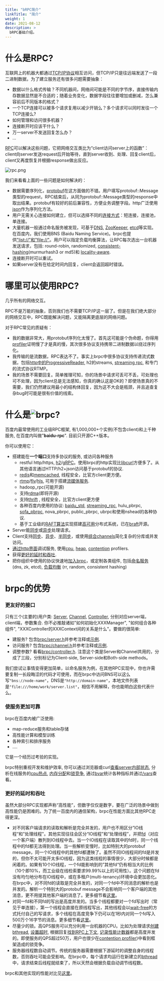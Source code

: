 ```yaml
---
title: "bRPC简介"
linkTitle: "简介"
weight: 1
date: 2021-08-12
description: >
  bRPC基础介绍。
---
```


# 什么是RPC?

互联网上的机器大都通过[TCP/IP协议](http://en.wikipedia.org/wiki/Internet_protocol_suite)相互访问，但TCP/IP只是往远端发送了一段二进制数据，为了建立服务还有很多问题需要抽象：

- 数据以什么格式传输？不同机器间，网络间可能是不同的字节序，直接传输内存数据显然是不合适的；随着业务变化，数据字段往往要增加或删减，怎么兼容前后不同版本的格式？
- 一个TCP连接可以被多个请求复用以减少开销么？多个请求可以同时发往一个TCP连接么?
- 如何管理和访问很多机器？
- 连接断开时应该干什么？
- 万一server不发送回复怎么办？
- ...

[RPC](http://en.wikipedia.org/wiki/Remote_procedure_call)可以解决这些问题，它把网络交互类比为“client访问server上的函数”：client向server发送request后开始等待，直到server收到、处理、回复client后，client又再度恢复并根据response做出反应。

![rpc.png](/images/docs/rpc.png)

我们来看看上面的一些问题是如何解决的：

- 数据需要序列化，[protobuf](https://github.com/google/protobuf)在这方面做的不错。用户填写protobuf::Message类型的request，RPC结束后，从同为protobuf::Message类型的response中取出结果。protobuf有较好的前后兼容性，方便业务调整字段。http广泛使用[json](http://www.json.org/)作为序列化方法。
- 用户无需关心连接如何建立，但可以选择不同的[连接方式](client.md#连接方式)：短连接，连接池，单连接。
- 大量机器一般通过命名服务被发现，可基于[DNS](https://en.wikipedia.org/wiki/Domain_Name_System), [ZooKeeper](https://zookeeper.apache.org/), [etcd](https://github.com/coreos/etcd)等实现。在百度内，我们使用BNS (Baidu Naming Service)。brpc也提供["list://"和"file://"](client.md#命名服务)。用户可以指定负载均衡算法，让RPC每次选出一台机器发送请求，包括: round-robin, randomized, [consistent-hashing](consistent_hashing.md)(murmurhash3 or md5)和 [locality-aware](lalb.md).
- 连接断开时可以重试。
- 如果server没有在给定时间内回复，client会返回超时错误。

# 哪里可以使用RPC?

几乎所有的网络交互。

RPC不是万能的抽象，否则我们也不需要TCP/IP这一层了。但是在我们绝大部分的网络交互中，RPC既能解决问题，又能隔离更底层的网络问题。

对于RPC常见的质疑有：

- 我的数据非常大，用protobuf序列化太慢了。首先这可能是个伪命题，你得用[profiler](cpu_profiler.md)证明慢了才是真的慢，其次很多协议支持携带二进制数据以绕过序列化。
- 我传输的是流数据，RPC表达不了。事实上brpc中很多协议支持传递流式数据，包括[http中的ProgressiveReader](http_client.md#持续下载), h2的streams, [streaming rpc](streaming_rpc.md), 和专门的流式协议RTMP。
- 我的场景不需要回复。简单推理可知，你的场景中请求可丢可不丢，可处理也可不处理，因为client总是无法感知，你真的确认这是OK的？即使场景真的不需要，我们仍然建议用最小的结构体回复，因为这不大会是瓶颈，并且追查复杂bug时可能是很有价值的线索。

# 什么是![brpc](/images/docs/logo.png)?

百度内最常使用的工业级RPC框架, 有1,000,000+个实例(不包含client)和上千种服务, 在百度内叫做"**baidu-rpc**". 目前只开源C++版本。

你可以使用它：

* 搭建能在**一个端口**支持多协议的服务, 或访问各种服务
  * restful http/https, [h2](https://http2.github.io/http2-spec)/[gRPC](https://grpc.io)。使用brpc的http实现比[libcurl](https://curl.haxx.se/libcurl/)方便多了。从其他语言通过HTTP/h2+json访问基于protobuf的协议.
  * [redis](redis_client.md)和[memcached](memcache_client.md), 线程安全，比官方client更方便。
  * [rtmp](https://github.com/brpc/brpc/blob/master/src/brpc/rtmp.h)/[flv](https://en.wikipedia.org/wiki/Flash_Video)/[hls](https://en.wikipedia.org/wiki/HTTP_Live_Streaming), 可用于搭建[流媒体服务](https://github.com/brpc/media-server).
  * hadoop_rpc(可能开源)
  * 支持[rdma](https://en.wikipedia.org/wiki/Remote_direct_memory_access)(即将开源)
  * 支持[thrift](thrift.md) , 线程安全，比官方client更方便
  * 各种百度内使用的协议: [baidu_std](baidu_std.md), [streaming_rpc](streaming_rpc.md), hulu_pbrpc, [sofa_pbrpc](https://github.com/baidu/sofa-pbrpc), nova_pbrpc, public_pbrpc, ubrpc和使用nshead的各种协议.
  * 基于工业级的[RAFT算法](https://raft.github.io)实现搭建[高可用](https://en.wikipedia.org/wiki/High_availability)分布式系统，已在[braft](https://github.com/brpc/braft)开源。
* Server能[同步](server.md)或[异步](server.md#异步service)处理请求。
* Client支持[同步](client.md#同步访问)、[异步](client.md#异步访问)、[半同步](client.md#半同步)，或使用[组合channels](combo_channel.md)简化复杂的分库或并发访问。
* [通过http界面](builtin_service.md)调试服务, 使用[cpu](cpu_profiler.md), [heap](heap_profiler.md), [contention](contention_profiler.md) profilers.
* 获得[更好的延时和吞吐](#更好的延时和吞吐).
* 把你组织中使用的协议快速地[加入brpc](new_protocol.md)，或定制各类组件, 包括[命名服务](load_balancing.md#命名服务) (dns, zk, etcd), [负载均衡](load_balancing.md#负载均衡) (rr, random, consistent hashing)

# brpc的优势

### 更友好的接口

只有三个(主要的)用户类: [Server](https://github.com/brpc/brpc/blob/master/src/brpc/server.h), [Channel](https://github.com/brpc/brpc/blob/master/src/brpc/channel.h), [Controller](https://github.com/brpc/brpc/blob/master/src/brpc/controller.h), 分别对应server端，client端，参数集合. 你不必推敲诸如"如何初始化XXXManager", "如何组合各种组件",  "XXXController的XXXContext间的关系是什么"。要做的很简单:

* 建服务? 包含[brpc/server.h](https://github.com/brpc/brpc/blob/master/src/brpc/server.h)并参考注释或[示例](https://github.com/brpc/brpc/blob/master/example/echo_c++/server.cpp).
* 访问服务? 包含[brpc/channel.h](https://github.com/brpc/brpc/blob/master/src/brpc/channel.h)并参考注释或[示例](https://github.com/brpc/brpc/blob/master/example/echo_c++/client.cpp).
* 调整参数? 看看[brpc/controller.h](https://github.com/brpc/brpc/blob/master/src/brpc/controller.h). 注意这个类是Server和Channel共用的，分成了三段，分别标记为Client-side, Server-side和Both-side methods。

我们尝试让事情变得更加简单，以命名服务为例，在其他RPC实现中，你也许需要复制一长段晦涩的代码才可使用，而在brpc中访问BNS可以这么写`"bns://node-name"`，DNS是`"http://domain-name"`，本地文件列表是`"file:///home/work/server.list"`，相信不用解释，你也能明白这些代表什么。

### 使服务更加可靠

brpc在百度内被广泛使用:

* map-reduce服务和table存储
* 高性能计算和模型训练
* 各种索引和排序服务
* ….

它是一个经历过考验的实现。

brpc特别重视开发和维护效率, 你可以通过浏览器或curl[查看server内部状态](builtin_service.md), 分析在线服务的[cpu热点](cpu_profiler.md), [内存分配](heap_profiler.md)和[锁竞争](contention_profiler.md), 通过[bvar](bvar.md)统计各种指标并通过[/vars](vars.md)查看。

### 更好的延时和吞吐

虽然大部分RPC实现都声称“高性能”，但数字仅仅是数字，要在广泛的场景中做到高性能仍是困难的。为了统一百度内的通信架构，brpc在性能方面比其他RPC走得更深。

- 对不同客户端请求的读取和解析是完全并发的，用户也不用区分”IO线程“和”处理线程"。其他实现往往会区分“IO线程”和“处理线程”，并把[fd](http://en.wikipedia.org/wiki/File_descriptor)（对应一个客户端）散列到IO线程中去。当一个IO线程在读取其中的fd时，同一个线程中的fd都无法得到处理。当一些解析变慢时，比如特别大的protobuf message，同一个IO线程中的其他fd都遭殃了。虽然不同IO线程间的fd是并发的，但你不太可能开太多IO线程，因为这类线程的事情很少，大部分时候都是闲着的。如果有10个IO线程，一个fd能影响到的”其他fd“仍有相当大的比例（10个即10%，而工业级在线检索要求99.99%以上的可用性）。这个问题在fd没有均匀地分布在IO线程中，或在多租户(multi-tenancy)环境中会更加恶化。在brpc中，对不同fd的读取是完全并发的，对同一个fd中不同消息的解析也是并发的。解析一个特别大的protobuf message不会影响同一个客户端的其他消息，更不用提其他客户端的消息了。更多细节看[这里](io.md#收消息)。
- 对同一fd和不同fd的写出是高度并发的。当多个线程都要对一个fd写出时（常见于单连接），第一个线程会直接在原线程写出，其他线程会以[wait-free](http://en.wikipedia.org/wiki/Non-blocking_algorithm#Wait-freedom)的方式托付自己的写请求，多个线程在高度竞争下仍可以在1秒内对同一个fd写入500万个16字节的消息。更多细节看[这里](io.md#发消息)。
- 尽量少的锁。高QPS服务可以充分利用一台机器的CPU。比如为处理请求[创建bthread](memory_management.md), [设置超时](timer_keeping.md), 根据回复[找到RPC上下文](bthread_id.md), [记录性能计数器](bvar.md)都是高度并发的。即使服务的QPS超过50万，用户也很少在[contention profiler](contention_profiler.md))中看到框架造成的锁竞争。
- 服务器线程数自动调节。传统的服务器需要根据下游延时的调整自身的线程数，否则吞吐可能会受影响。在brpc中，每个请求均运行在新建立的[bthread](bthread.md)中，请求结束后线程就结束了，所以天然会根据负载自动调节线程数。

brpc和其他实现的性能对比见[这里](benchmark.md)。
